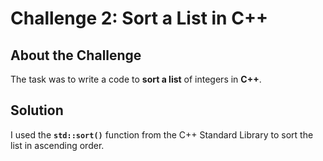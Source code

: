 # Challenge 2: Sort a List in C++

## About the Challenge

The task was to write a code to **sort a list** of integers in **C++**.

## Solution

I used the **`std::sort()`** function from the C++ Standard Library to sort the list in ascending order.
